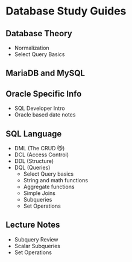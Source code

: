 # Database Study Guides



## Database Theory
 - Normalization
 - Select Query Basics

## MariaDB and MySQL

## Oracle Specific Info
 - SQL Developer Intro
 - Oracle based date notes

## SQL Language
 - DML (The CRUD 😼)
 - DCL (Access Control)
 - DDL (Structure)
 - DQL (Queries)
   * Select Query basics
   * String and math functions
   * Aggregate functions
   * Simple Joins
   * Subqueries
   * Set Operations
 
## Lecture Notes
 - Subquery Review
 - Scalar Subqueries
 - Set Operations